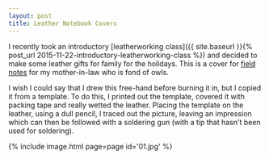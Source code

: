 ```yaml
---
layout: post
title: Leather Notebook Covers
---
```

I recently took an introductory
[leatherworking class]({{ site.baseurl }}{% post_url 2015-11-22-introductory-leatherworking-class %})
and decided to make some leather gifts for family for the holidays. This is a
cover for [field notes](https://fieldnotesbrand.com/) for my mother-in-law who
is fond of owls.

I wish I could say that I drew this free-hand before burning it in, but I copied
it from a template. To do this, I printed out the template, covered it with
packing tape and really wetted the leather. Placing the template on the leather,
using a dull pencil, I traced out the picture, leaving an impression which can
then be followed with a soldering gun (with a tip that hasn't been used for
soldering).

{% include image.html page=page id='01.jpg' %}
